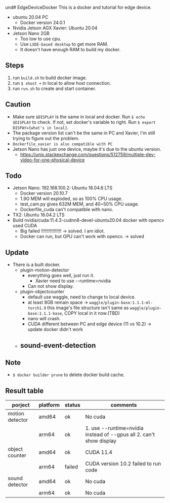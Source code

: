 und# EdgeDeviceDocker
This is a docker and tutorial for edge device.
- ubuntu 20.04 PC
    - Docker version 24.0.1
- Nvidia Jetson AGX Xavier: Ubuntu 20.04
- Jetson Nano 2GB
    - Too low to use cpu.
    - Use `LXDE-based desktop` to get more RAM.
    - It doesn't have enough RAM to build my docker.

## Steps
1. run `build.sh` to build docker image.
2. run `$ xhost +` in local to allow host connection.
3. run `run.sh` to create and start container.

## Caution
- Make sure `$DISPLAY` is the same in local and docker. Run `$ echo $DISPLAY` to check. If not, set docker's variable to right. Run `$ export DISPAY={what's in local}`.
- The package version list can't be the same in PC and Xavier, I'm still trying to figure out the problem.
- `Dockerfile_xavier is also compatible with PC`
- Jetson Nano has just one device, maybe it's due to the ubuntu version.
    - https://unix.stackexchange.com/questions/512759/multiple-dev-video-for-one-physical-device

## Todo
- Jetson Nano: 192.168.100.2: Ubuntu 18.04.6 LTS
    - Docker version 20.10.7
    - 1.9G MEM will exploded, so as 100% CPU usage.
    - test_cam.py gives 632M MEM, and 40~50% CPU usage.
    - Dockerfile_cuda can't compatible with nano.
- TX2: Ubuntu 16.04.2 LTS
- Build nvidia/cuda:11.4.3-cudnn8-devel-ubuntu20.04 docker with opencv used CUDA
    - Big failed !!!!!!!!!!!!!!!! -> solved. I am idiot.
    - Docker can run, but GPU can't work with opencv. -> solved

## Update
- There is a built docker.
    - plugin-motion-detector
        - everything goes well, just run it.
            - Xavier need to use --runtime=nvidia
        - Can not show display.
    - plugin-objectcounter
        - default use waggle, need to change to local device. 
        - at least 8GB remain space -> `waggle/plugin-base:1.1.1-ml-torch1.9` this image's file structure isn't same as `waggle/plugin-base:1.1.1-base`, COPY local in it now.(TBD)
        - nano will crash.
        - CUDA different between PC and edge device (11 vs 10.2) -> update docker didn't work
    - sound-event-detection
        - 

## Note
- `$ docker builder prune` to delete docker build cache.


## Result table
| porject | platform | status | comments |
| ------- | -------- | ------ | -------- |
| motion detector | amd64 | ok | No cuda |
|                 | arm64 | ok | 1. use --runtime=nvidia instead of --gpus all 2. can't show display |
| object counter  | amd64 | ok | CUDA 11.4 |
|                 | arm64 | failed | CUDA version 10.2 failed to run code |
| sound detector  | amd64 | ok | No cuda |
|                 | arm64 | ok | No cuda |
